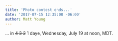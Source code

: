 ```yaml
---
title: 'Photo contest ends...'
date: '2017-07-15 12:35:00 -06:00'
author: Matt Young
---
```


... in <strike> 4 3 2</strike> 1 day<strike>s</strike>, Wednesday, July 19 at noon, MDT.
